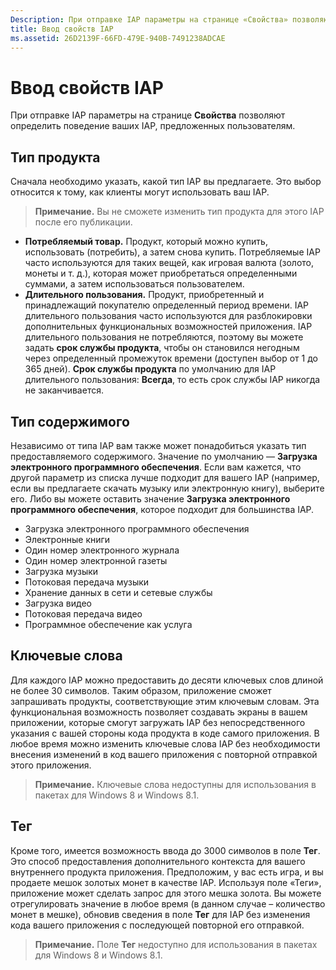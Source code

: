 ```yaml
---
Description: При отправке IAP параметры на странице «Свойства» позволяют определить поведение IAP, предложенных пользователям.
title: Ввод свойств IAP
ms.assetid: 26D2139F-66FD-479E-940B-7491238ADCAE
---
```


# Ввод свойств IAP


При отправке IAP параметры на странице **Свойства** позволяют определить поведение ваших IAP, предложенных пользователям.

## Тип продукта


Сначала необходимо указать, какой тип IAP вы предлагаете. Это выбор относится к тому, как клиенты могут использовать ваш IAP.

> **Примечание.** Вы не сможете изменить тип продукта для этого IAP после его публикации.

-   **Потребляемый товар.** Продукт, который можно купить, использовать (потребить), а затем снова купить. Потребляемые IAP часто используются для таких вещей, как игровая валюта (золото, монеты и т. д.), которая может приобретаться определенными суммами, а затем использоваться пользователем.
-   **Длительного пользования.** Продукт, приобретенный и принадлежащий покупателю определенный период времени. IAP длительного пользования часто используются для разблокировки дополнительных функциональных возможностей приложения. IAP длительного пользования не потребляются, поэтому вы можете задать **срок службы продукта**, чтобы он становился негодным через определенный промежуток времени (доступен выбор от 1 до 365 дней). **Срок службы продукта** по умолчанию для IAP длительного пользования: **Всегда**, то есть срок службы IAP никогда не заканчивается.

## Тип содержимого


Независимо от типа IAP вам также может понадобиться указать тип предоставляемого содержимого. Значение по умолчанию — **Загрузка электронного программного обеспечения**. Если вам кажется, что другой параметр из списка лучше подходит для вашего IAP (например, если вы предлагаете скачать музыку или электронную книгу), выберите его. Либо вы можете оставить значение **Загрузка электронного программного обеспечения**, которое подходит для большинства IAP.

-   Загрузка электронного программного обеспечения
-   Электронные книги
-   Один номер электронного журнала
-   Один номер электронной газеты
-   Загрузка музыки
-   Потоковая передача музыки
-   Хранение данных в сети и сетевые службы
-   Загрузка видео
-   Потоковая передача видео
-   Программное обеспечение как услуга

## Ключевые слова


Для каждого IAP можно предоставить до десяти ключевых слов длиной не более 30 символов. Таким образом, приложение сможет запрашивать продукты, соответствующие этим ключевым словам. Эта функциональная возможность позволяет создавать экраны в вашем приложении, которые смогут загружать IAP без непосредственного указания с вашей стороны кода продукта в коде самого приложения. В любое время можно изменить ключевые слова IAP без необходимости внесения изменений в код вашего приложения с повторной отправкой этого приложения.

> **Примечание.** Ключевые слова недоступны для использования в пакетах для Windows 8 и Windows 8.1.

## Тег


Кроме того, имеется возможность ввода до 3000 символов в поле **Тег**. Это способ предоставления дополнительного контекста для вашего внутреннего продукта приложения. Предположим, у вас есть игра, и вы продаете мешок золотых монет в качестве IAP. Используя поле «Теги», приложение может сделать запрос для этого мешка золота. Вы можете отрегулировать значение в любое время (в данном случае – количество монет в мешке), обновив сведения в поле **Тег** для IAP без изменения кода вашего приложения с последующей повторной его отправкой.

> **Примечание.** Поле **Тег** недоступно для использования в пакетах для Windows 8 и Windows 8.1.

 

 

 






<!--HONumber=Mar16_HO1-->


